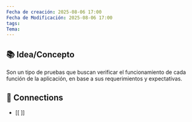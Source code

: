 ```yaml
---
Fecha de creación: 2025-08-06 17:00
Fecha de Modificación: 2025-08-06 17:00
tags: 
Tema:
---
```



## 📚 Idea/Concepto 

Son un tipo de pruebas que buscan verificar el funcionamiento de cada función de la aplicación, en base a sus requerimientos y expectativas.

## 🔗 Connections
- [[ ]]
